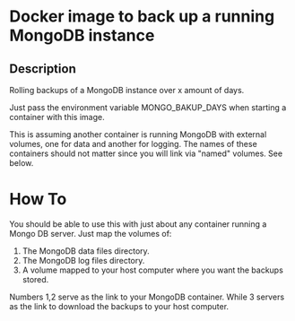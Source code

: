 # Docker image to back up a running MongoDB instance

## Description
Rolling backups of a MongoDB instance over x amount of days.

Just pass the environment variable MONGO_BAKUP_DAYS when starting a container with this image.

This is assuming another container is running MongoDB with external volumes, one for data and another for logging.
The names of these containers should not matter since you will link 
via "named" volumes. See below.

# How To
You should be able to use this with just about any container running a Mongo DB server. Just map the volumes of:
1. The MongoDB data files directory.
2. The MongoDB log files directory.
3. A volume mapped to your host computer where you want the backups stored.

Numbers 1,2 serve as the link to your MongoDB container. While 3 servers as the link to download the backups to your
host computer.